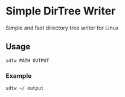 # Simple DirTree Writer
Simple and fast directory tree writer for Linux
## Usage
`sdtw PATH OUTPUT`
### Example
`sdtw ~/ output`
